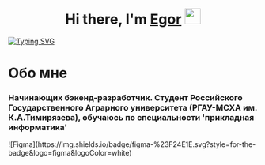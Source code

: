 <h1 align="center">Hi there, I'm <a href="https://daniilshat.ru/" target="_blank">Egor</a> 
<img src="https://github.com/blackcater/blackcater/raw/main/images/Hi.gif" height="32"/></h1>




[![Typing SVG](https://readme-typing-svg.herokuapp.com?color=%2336BCF7&lines=Applied+computer+science+student)](https://git.io/typing-svg)
<h1>Обо мне</h1>
<h3>Начинающих бэкенд-разработчик. Студент Российского Государственного Аграрного университета (РГАУ-МСХА им. К.А.Тимирязева), обучаюсь по специальности 'прикладная информатика'</h3>
![Figma](https://img.shields.io/badge/figma-%23F24E1E.svg?style=for-the-badge&logo=figma&logoColor=white)
<!--
**6NovoN6/6NovoN6** is a ✨ _special_ ✨ repository because its `README.md` (this file) appears on your GitHub profile.

Here are some ideas to get you started:

- 🔭 I’m currently working on ...
- 🌱 I’m currently learning ...
- 👯 I’m looking to collaborate on ...
- 🤔 I’m looking for help with ...
- 💬 Ask me about ...
- 📫 How to reach me: ...
- 😄 Pronouns: ...
- ⚡ Fun fact: ...
-->
